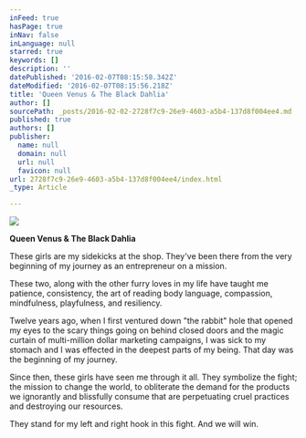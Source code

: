 ```yaml
---
inFeed: true
hasPage: true
inNav: false
inLanguage: null
starred: true
keywords: []
description: ''
datePublished: '2016-02-07T08:15:58.342Z'
dateModified: '2016-02-07T08:15:56.218Z'
title: 'Queen Venus & The Black Dahlia'
author: []
sourcePath: _posts/2016-02-02-2728f7c9-26e9-4603-a5b4-137d8f004ee4.md
published: true
authors: []
publisher:
  name: null
  domain: null
  url: null
  favicon: null
url: 2728f7c9-26e9-4603-a5b4-137d8f004ee4/index.html
_type: Article

---
```

![](https://s3-us-west-2.amazonaws.com/the-grid-img/p/f2306dc354e314ae73f17316bf30812e206aed2c.jpg)

**Queen Venus & The Black Dahlia**

These girls are my sidekicks at the shop.  They've been there from the very beginning of my journey as an entrepreneur on a mission.  

These two, along with the other furry loves in my life have taught me patience, consistency, the art of reading body language, compassion, mindfulness, playfulness, and resiliency.

Twelve years ago, when I first ventured down "the rabbit" hole that opened my eyes to the scary things going on behind closed doors and the magic curtain of multi-million dollar marketing campaigns, I was sick to my stomach and I was effected in the deepest parts of my being.  That day was the beginning of my journey.

Since then, these girls have seen me through it all.  They symbolize the fight; the mission to change the world, to obliterate the demand for the products we ignorantly and blissfully consume that are perpetuating cruel practices and destroying our resources.

They stand for my left and right hook in this fight.  And we will win.